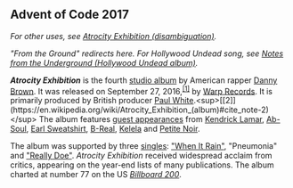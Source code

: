 ## Advent of Code 2017

*For other uses, see [Atrocity Exhibition (disambiguation)](https://en.wikipedia.org/wiki/Atrocity_Exhibition).*

*"From the Ground" redirects here. For Hollywood Undead song, see [Notes from the Underground (Hollywood Undead album)](https://en.wikipedia.org/wiki/Notes_from_the_Underground_(Hollywood_Undead_album)).*

*__Atrocity Exhibition__* is the fourth [studio album](https://en.wikipedia.org/wiki/Album) by American rapper [Danny Brown](https://en.wikipedia.org/wiki/Danny_Brown). It was released on September 27, 2016,<sup>[[1]](https://en.wikipedia.org/wiki/Atrocity_Exhibition_(album)#cite_note-pitchfork2-1)</sup> by [Warp Records](https://en.wikipedia.org/wiki/Warp_(record_label)). It is primarily produced by British producer [Paul White](https://en.wikipedia.org/wiki/Paul_White_(record_producer)).<sup>[[2]](https://en.wikipedia.org/wiki/Atrocity_Exhibition_(album)#cite_note-2)</sup> The album features [guest appearances](https://en.wikipedia.org/wiki/Guest_appearance) from [Kendrick Lamar](https://en.wikipedia.org/wiki/Kendrick_Lamar), [Ab-Soul](https://en.wikipedia.org/wiki/Ab-Soul), [Earl Sweatshirt](https://en.wikipedia.org/wiki/Earl_Sweatshirt), [B-Real](https://en.wikipedia.org/wiki/B-Real), [Kelela](https://en.wikipedia.org/wiki/Kelela) and [Petite Noir](https://en.wikipedia.org/wiki/Petite_Noir).

The album was supported by three [singles](https://en.wikipedia.org/wiki/Single_(music)): ["When It Rain"](https://en.wikipedia.org/wiki/When_It_Rain), "Pneumonia" and ["Really Doe"](https://en.wikipedia.org/wiki/Really_Doe_(Danny_Brown_song)). *Atrocity Exhibition* received widespread acclaim from critics, appearing on the year-end lists of many publications. The album charted at number 77 on the US [*Billboard 200*](https://en.wikipedia.org/wiki/Billboard_200).
